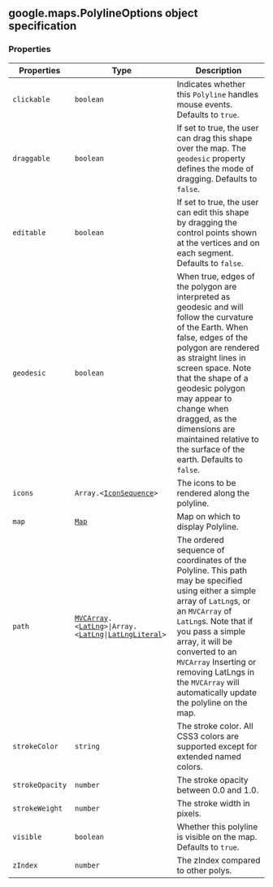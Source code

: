 <h2 id="PolylineOptions">
google.maps.PolylineOptions
object specification
</h2><h3>Properties</h3><table summary="interface PolylineOptions - Properties" width="100%">
<thead>
<tr><th>Properties</th>
<th>Type</th>
<th>Description</th>
</tr></thead>
<tbody>
<tr>
<td><code>clickable</code></td>
<td><code>boolean</code></td>
<td>Indicates whether this <code>Polyline</code> handles mouse events. Defaults to <code>true</code>.</td>
</tr>
<tr>
<td><code>draggable</code></td>
<td><code>boolean</code></td>
<td>If set to true, the user can drag this shape over the map. The <code>geodesic</code> property defines the mode of dragging. Defaults to <code>false</code>.</td>
</tr>
<tr>
<td><code>editable</code></td>
<td><code>boolean</code></td>
<td>If set to true, the user can edit this shape by dragging the control points shown at the vertices and on each segment. Defaults to <code>false</code>.</td>
</tr>
<tr>
<td><code>geodesic</code></td>
<td><code>boolean</code></td>
<td>When true, edges of the polygon are interpreted as geodesic and will follow the curvature of the Earth. When false, edges of the polygon are rendered as straight lines in screen space. Note that the shape of a geodesic polygon may appear to change when dragged, as the dimensions are maintained relative to the surface of the earth. Defaults to <code>false</code>.</td>
</tr>
<tr>
<td><code>icons</code></td>
<td><code>Array.&lt;<a href="#IconSequence">IconSequence</a>&gt;</code></td>
<td>The icons to be rendered along the polyline.</td>
</tr>
<tr>
<td><code>map</code></td>
<td><code><a href="#Map">Map</a></code></td>
<td>Map on which to display Polyline.</td>
</tr>
<tr>
<td><code>path</code></td>
<td><code><a href="#MVCArray">MVCArray</a>.&lt;<a href="#LatLng">LatLng</a>&gt;|Array.&lt;<a href="#LatLng">LatLng</a>|<a href="#LatLngLiteral">LatLngLiteral</a>&gt;</code></td>
<td>The ordered sequence of coordinates of the Polyline. This path may be specified using either a simple array of <code>LatLng</code>s, or an <code>MVCArray</code> of <code>LatLng</code>s. Note that if you pass a simple array, it will be converted to an <code>MVCArray</code> Inserting or removing LatLngs in the <code>MVCArray</code> will automatically update the polyline on the map.</td>
</tr>
<tr>
<td><code>strokeColor</code></td>
<td><code>string</code></td>
<td>The stroke color. All CSS3 colors are supported except for extended named colors.</td>
</tr>
<tr>
<td><code>strokeOpacity</code></td>
<td><code>number</code></td>
<td>The stroke opacity between 0.0 and 1.0.</td>
</tr>
<tr>
<td><code>strokeWeight</code></td>
<td><code>number</code></td>
<td>The stroke width in pixels.</td>
</tr>
<tr>
<td><code>visible</code></td>
<td><code>boolean</code></td>
<td>Whether this polyline is visible on the map. Defaults to <code>true</code>.</td>
</tr>
<tr>
<td><code>zIndex</code></td>
<td><code>number</code></td>
<td>The zIndex compared to other polys.</td>
</tr>
</tbody>
</table>